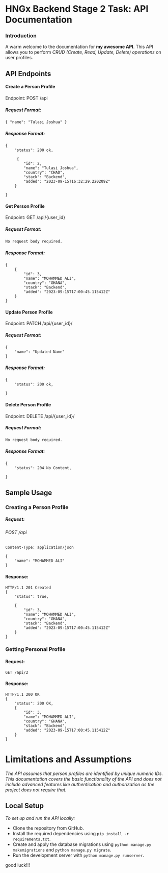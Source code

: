 # HNGx Backend Stage 2 Task: API Documentation

### Introduction

A warm welcome to the documentation for **my awesome API**. This API allows you to perform *CRUD (Create, Read, Update, Delete) operations* on user profiles.

## API Endpoints
#### Create a Person Profile
Endpoint: POST /api

##### Request Format:
`{
    "name": "Tulasi Joshua"
}`

##### Response Format:
    {
        "status": 200 ok,
       
         {
            "id": 2,
            "name": "Tulasi Joshua",
            "country": "CHAD",
            "stack": "Backend",
            "added": "2023-09-15T16:32:29.220209Z"
        }

    }

#### Get Person Profile
Endpoint: GET /api/{user_id}

##### Request Format: 
`No request body required.`

##### Response Format:
    {
        {
            "id": 3,
            "name": "MOHAMMED ALI",
            "country": "GHANA",
            "stack": "Backend",
            "added": "2023-09-15T17:00:45.115412Z"
        }
    }

#### Update Person Profile
Endpoint: PATCH /api/{user_id}/

##### Request Format:
    {
        "name": "Updated Name"
    }

##### Response Format:
    {
        "status": 200 ok,
       
    }

#### Delete Person Profile
Endpoint: DELETE /api/{user_id}/

##### Request Format: 
    No request body required.

##### Response Format:
    {
        "status": 204 No Content,
       
    }

## Sample Usage

### Creating a Person Profile
##### Request:

###### POST /api
    Content-Type: application/json

    {
        "name": "MOHAMMED ALI"
    }

#### Response:
    HTTP/1.1 201 Created
    {
        "status": true,
       
        {
            "id": 3,
            "name": "MOHAMMED ALI",
            "country": "GHANA",
            "stack": "Backend",
            "added": "2023-09-15T17:00:45.115412Z"
        }
    }

### Getting Personal Profile
#### Request:
`GET /api/2`
#### Response:
    HTTP/1.1 200 OK
    {
        "status": 200 OK,
        {
            "id": 3,
            "name": "MOHAMMED ALI",
            "country": "GHANA",
            "stack": "Backend",
            "added": "2023-09-15T17:00:45.115412Z"
        }
    }


# Limitations and Assumptions
*The API assumes that person profiles are identified by unique numeric IDs.
This documentation covers the basic functionality of the API and does not include advanced features like authentication and authorization as the project does not require that.*

## Local Setup

*To set up and run the API locally:*

- Clone the repository from GitHub.
- Install the required dependencies using `pip install -r requirements.txt`.
- Create and apply the database migrations using `python manage.py makemigrations` and `python manage.py migrate`.
- Run the development server with `python manage.py runserver`.

good luck!!!

